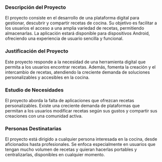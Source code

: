 ### Descripción del Proyecto
El proyecto consiste en el desarrollo de una plataforma digital para gestionar, descubrir y 
compartir recetas de cocina. Su objetivo es facilitar a los usuarios el acceso a una amplia variedad
de recetas, permitiendo almacenarlas. La aplicación estará disponible para dispositivos Android, 
ofreciendo una experiencia de usuario sencilla y funcional.

### Justificación del Proyecto
Este proyecto responde a la necesidad de una herramienta digital que permita a los usuarios 
encontrar recetas. Además, fomenta la creación y el intercambio de recetas, atendiendo 
la creciente demanda de soluciones personalizables y accesibles en la cocina.

### Estudio de Necesidades
El proyecto aborda la falta de aplicaciones que ofrezcan recetas personalizables. Existe una 
creciente demanda de plataformas que permitan a los usuarios modificar recetas según sus gustos y 
compartir sus creaciones con una comunidad activa.

### Personas Destinatarias
El proyecto está dirigido a cualquier persona interesada en la cocina, desde aficionados hasta 
profesionales. Se enfoca especialmente en usuarios que tengan mucho volumen de recetas y quieran 
hacerlas portables y centralizarlas, disponibles en cualquier momento.